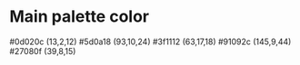 # Main palette color
#0d020c	(13,2,12)
#5d0a18	(93,10,24)
#3f1112	(63,17,18)
#91092c	(145,9,44)
#27080f	(39,8,15)

